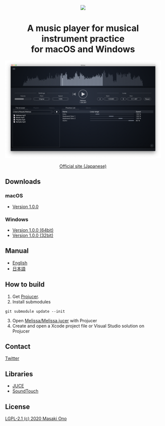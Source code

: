 <div align="center"><image src="Melissa/Resource/logo.png"></div>

<h1 align="center">A music player for musical instrument practice<br>for macOS and Windows</h1>

![uiimage](docs/Images/screenshot_small.png)
<div align="center"> <a href="https://mosynthkey.github.io/Melissa/">Official site (Japanese)</a></div>

## Downloads
### macOS
- [Version 1.0.0](https://github.com/mosynthkey/Melissa/releases/download/v1.0.0/Melissa_1_0_0.dmg)

### Windows
- [Version 1.0.0 (64bit)](https://github.com/mosynthkey/Melissa/releases/download/v1.0.0/Melissa_1.0.0_64.zip)
- [Version 1.0.0 (32bit)](https://github.com/mosynthkey/Melissa/releases/download/v1.0.0/Melissa_1.0.0_32.zip)

## Manual
- [English](https://github.com/mosynthkey/Melissa/wiki/Manual-(English))
- [日本語](https://github.com/mosynthkey/Melissa/wiki/Manual-(Japanese))


## How to build
1. Get [Projucer](https://juce.com/discover/projucer).
2. Install submodules
```
git submodule update --init
```
3. Open [Melissa/Melissa.jucer](Melissa/Melissa.jucer) with Projucer
4. Create and open a Xcode project file or Visual Studio solution on Projucer

## Contact
[Twitter](https://twitter.com/Melissa__Player)

## Libraries
- [JUCE](https://juce.com) 
- [SoundTouch](https://www.surina.net/soundtouch/)

## License
[LGPL-2.1 (c) 2020 Masaki Ono](LICENSE)

